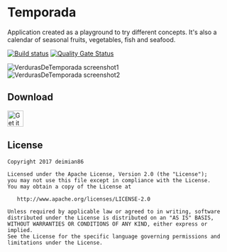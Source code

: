 Temporada
=======
Application created as a playground to try different concepts. It's also a calendar of seasonal fruits, vegetables, fish and seafood.

[![Build status](https://build.appcenter.ms/v0.1/apps/03f2e05d-e0b9-47f8-b75a-e3aaa26db152/branches/master/badge)](https://appcenter.ms)
[![Quality Gate Status](https://sonarcloud.io/api/project_badges/measure?project=deimian86_VerdurasDeTemporada&metric=alert_status)](https://sonarcloud.io/dashboard?id=deimian86_VerdurasDeTemporada)

![VerdurasDeTemporada screenshot1](https://raw.githubusercontent.com/deimian86/VerdurasDeTemporada/master/screenshot1.png)
![VerdurasDeTemporada screenshot2](https://raw.githubusercontent.com/deimian86/VerdurasDeTemporada/master/screenshot2.png)

Download
--------
<a href='https://play.google.com/store/apps/details?id=com.deimian86.verdurasdetemporada&pcampaignid=MKT-Other-global-all-co-prtnr-py-PartBadge-Mar2515-1'><img alt='Get it on Google Play' src='https://play.google.com/intl/en_gb/badges/images/generic/en_badge_web_generic.png' height=36px/></a>

License
--------

    Copyright 2017 deimian86

    Licensed under the Apache License, Version 2.0 (the "License");
    you may not use this file except in compliance with the License.
    You may obtain a copy of the License at

       http://www.apache.org/licenses/LICENSE-2.0

    Unless required by applicable law or agreed to in writing, software
    distributed under the License is distributed on an "AS IS" BASIS,
    WITHOUT WARRANTIES OR CONDITIONS OF ANY KIND, either express or implied.
    See the License for the specific language governing permissions and
    limitations under the License.

